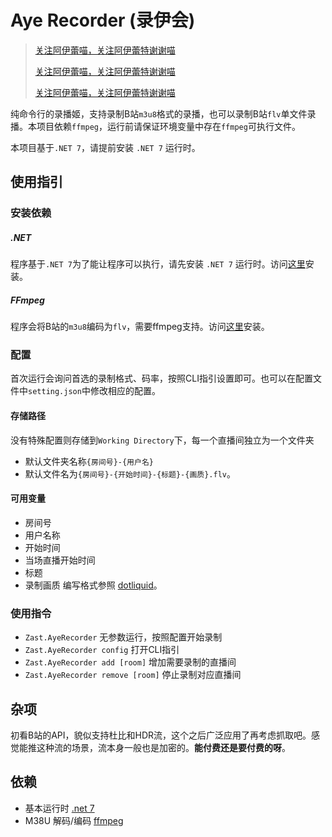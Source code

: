 # Aye Recorder (录伊会)
> [关注阿伊蕾喵，关注阿伊蕾特谢谢喵](https://space.bilibili.com/117906)
>
> [关注阿伊蕾喵，关注阿伊蕾特谢谢喵](https://space.bilibili.com/117906)
>
> [关注阿伊蕾喵，关注阿伊蕾特谢谢喵](https://space.bilibili.com/117906)

纯命令行的录播姬，支持录制B站`m3u8`格式的录播，也可以录制B站`flv`单文件录播。本项目依赖`ffmpeg`，运行前请保证环境变量中存在`ffmpeg`可执行文件。

本项目基于`.NET 7`，请提前安装 `.NET 7` 运行时。

## 使用指引

### 安装依赖
##### .NET
程序基于`.NET 7`为了能让程序可以执行，请先安装 `.NET 7` 运行时。访问[这里](https://dotnet.microsoft.com/en-us/download/dotnet/7.0)安装。

##### FFmpeg
程序会将B站的`m3u8`编码为`flv`，需要ffmpeg支持。访问[这里](https://ffmpeg.org/download.html)安装。

### 配置
首次运行会询问首选的录制格式、码率，按照CLI指引设置即可。也可以在配置文件中`setting.json`中修改相应的配置。

#### 存储路径
没有特殊配置则存储到`Working Directory`下，每一个直播间独立为一个文件夹
- 默认文件夹名称`{房间号}-{用户名}`
- 默认文件名为`{房间号}-{开始时间}-{标题}-{画质}.flv`。

#### 可用变量
- 房间号
- 用户名称
- 开始时间
- 当场直播开始时间
- 标题
- 录制画质
编写格式参照 [dotliquid](https://github.com/dotliquid/dotliquid)。

### 使用指令
- `Zast.AyeRecorder` 无参数运行，按照配置开始录制
- `Zast.AyeRecorder config` 打开CLI指引
- `Zast.AyeRecorder add [room]` 增加需要录制的直播间
- `Zast.AyeRecorder remove [room]` 停止录制对应直播间

## 杂项
初看B站的API，貌似支持杜比和HDR流，这个之后广泛应用了再考虑抓取吧。感觉能推这种流的场景，流本身一般也是加密的。**能付费还是要付费的呀**。

## 依赖
- 基本运行时 [.net 7](https://dotnet.microsoft.com/en-us/download/dotnet/7.0)
- M38U 解码/编码 [ffmpeg](https://ffmpeg.org/download.html)
